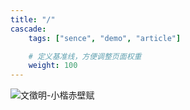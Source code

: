 ```yaml
---
title: "/"
cascade:
    tags: ["sence", "demo", "article"]

    # 定义基准线，方便调整页面权重
    weight: 100
---
```


![文徵明-小楷赤壁赋](/.images/_media/home.compress.resize..jpg ':size=100% * 500')

<!-- http://s4m156k8j.hb-bkt.clouddn.com/home.compress.resize..jpg -->
<!-- https://img.wtfu.site/home.compress.resize..jpg -->
<!-- https://vip.helloimg.com/images/2023/11/24/o0EiG9.jpg -->